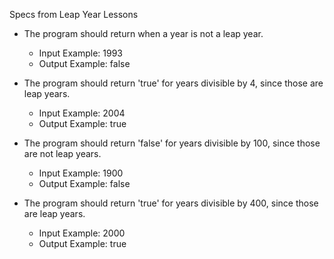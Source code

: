 

Specs from Leap Year Lessons

* The program should return when a year is not a leap year.
  * Input Example: 1993
  * Output Example: false


* The program should return 'true' for years divisible by 4, since those are leap years.
  * Input Example: 2004
  * Output Example: true


* The program should return 'false' for years divisible by 100, since those are not leap years.
  * Input Example: 1900
  * Output Example: false


* The program should return 'true' for years divisible by 400, since those are leap years.
  * Input Example: 2000
  * Output Example: true
